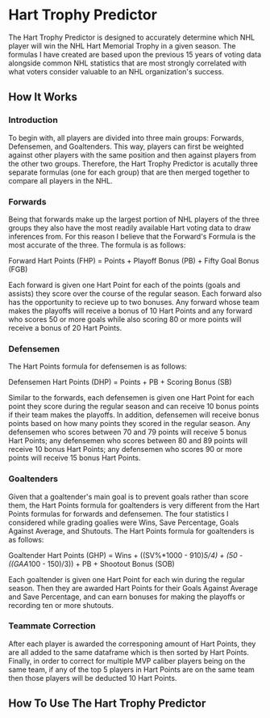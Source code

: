 # Hart Trophy Predictor
The Hart Trophy Predictor is designed to accurately determine which NHL player will win the NHL Hart Memorial Trophy in a given season. The formulas I have created are based upon the previous 15 years of voting data alongside common NHL statistics that are most strongly correlated with what voters consider valuable to an NHL organization's success.
## How It Works

### Introduction
To begin with, all players are divided into three main groups: Forwards, Defensemen, and Goaltenders. This way, players can first be weighted against other players with the same position and then against players from the other two groups.
Therefore, the Hart Trophy Predictor is acutally three separate formulas (one for each group) that are then merged together to compare all players in the NHL.
### Forwards
Being that forwards make up the largest portion of NHL players of the three groups they also have the most readily available Hart voting data to draw inferences from. For this reason I believe that the Forward's Formula is the most accurate of the three. The formula is as follows:

Forward Hart Points (FHP) = Points + Playoff Bonus (PB) + Fifty Goal Bonus (FGB)

Each forward is given one Hart Point for each of the points (goals and assists) they score over the course of the regular season. Each forward also has the opportunity to recieve up to two bonuses. Any forward whose team makes the playoffs will receive a bonus of 10 Hart Points and any forward who scores 50 or more goals while also scoring 80 or more points will receive a bonus of 20 Hart Points.
### Defensemen
The Hart Points formula for defensemen is as follows:

Defensemen Hart Points (DHP) = Points + PB + Scoring Bonus (SB)

Similar to the forwards, each defensemen is given one Hart Point for each point they score during the regular season and can receive 10 bonus points if their team makes the playoffs. In addition, defensemen will receive bonus points based on how many points they scored in the regular season. Any defensemen who scores between 70 and 79 points will receive 5 bonus Hart Points; any defensemen who scores between 80 and 89 points will receive 10 bonus Hart Points; any defensemen who scores 90 or more points will receive 15 bonus Hart Points.
### Goaltenders
Given that a goaltender's main goal is to prevent goals rather than score them, the Hart Points formula for goaltenders is very different from the Hart Points formulas for forwards and defensemen. The four statistics I considered while grading goalies were Wins, Save Percentage, Goals Against Average, and Shutouts. The Hart Points formula for goaltenders is as follows:

Goaltender Hart Points (GHP) = Wins + ((SV%*1000 - 910)*5/4) + (50 - ((GAA*100 - 150)/3)) + PB + Shootout Bonus (SOB)

Each goaltender is given one Hart Point for each win during the regular season. Then they are awarded Hart Points for their Goals Against Average and Save Percentage, and can earn bonuses for making the playoffs or recording ten or more shutouts.
### Teammate Correction
After each player is awarded the corresponing amount of Hart Points, they are all added to the same dataframe which is then sorted by Hart Points. Finally, in order to correct for multiple MVP caliber players being on the same team, if any of the top 5 players in Hart Points are on the same team then those players will be deducted 10 Hart Points.
## How To Use The Hart Trophy Predictor
